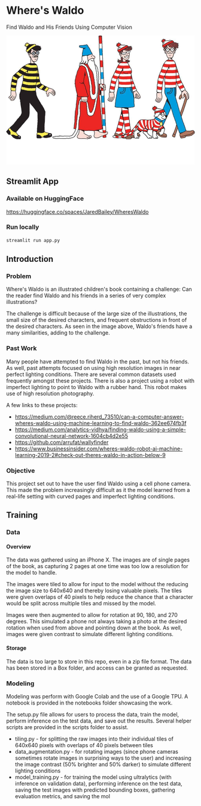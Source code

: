 # Where's Waldo
Find Waldo and His Friends Using Computer Vision

![Image](https://github.com/JaredBaileyDuke/wheres-waldo/blob/main/images/Waldo_Friends.jpg)

## Streamlit App
### Available on HuggingFace
https://huggingface.co/spaces/JaredBailey/WheresWaldo

### Run locally
```bash
streamlit run app.py
```

## Introduction
### Problem
Where's Waldo is an illustrated children's book containing a challenge: Can the reader find Waldo and his friends in a series of very complex illustrations? 

The challenge is difficult because of the large size of the illustrations, the small size of the desired characters, and frequent obstructions in front of the desired characters. As seen in the image above, Waldo's friends have a many similarities, adding to the challenge.

### Past Work
Many people have attempted to find Waldo in the past, but not his friends. As well, past attempts focused on using high resolution images in near perfect lighting conditions. There are several common datasets used frequently amongst these projects. There is also a project using a robot with imperfect lighting to point to Waldo with a rubber hand. This robot makes use of high resolution photography.

A few links to these projects:
- https://medium.com/@reece.riherd_73510/can-a-computer-answer-wheres-waldo-using-machine-learning-to-find-waldo-362ee674fb3f
- https://medium.com/analytics-vidhya/finding-waldo-using-a-simple-convolutional-neural-network-1604cb4d2e55
- https://github.com/arrufat/wallyfinder
- https://www.businessinsider.com/wheres-waldo-robot-ai-machine-learning-2019-2#check-out-theres-waldo-in-action-below-9

### Objective
This project set out to have the user find Waldo using a cell phone camera. This made the problem increasingly difficult as it the model learned from a real-life setting with curved pages and imperfect lighting conditions. 

## Training
### Data
#### Overview
The data was gathered using an iPhone X. The images are of single pages of the book, as capturing 2 pages at one time was too low a resolution for the model to handle.

The images were tiled to allow for input to the model without the reducing the image size to 640x640 and thereby losing valuable pixels. The tiles were given overlaps of 40 pixels to help reduce the chance that a character would be split across multiple tiles and missed by the model.

Images were then augmented to allow for rotation at 90, 180, and 270 degrees. This simulated a phone not always taking a photo at the desired rotation when used from above and pointing down at the book. As well, images were given contrast to simulate different lighting conditions.

#### Storage
The data is too large to store in this repo, even in a zip file format. The data has been stored in a Box folder, and access can be granted as requested.

### Modeling
Modeling was perform with Google Colab and the use of a Google TPU. A notebook is provided in the notebooks folder showcasing the work.

The setup.py file allows for users to process the data, train the model, perform inference on the test data, and save out the results. Several helper scripts are provided in the scripts folder to assist.
- tiling.py - for splitting the raw images into their individual tiles of 640x640 pixels with overlaps of 40 pixels between tiles
- data_augmentation.py - for rotating images (since phone cameras sometimes rotate images in surprising ways to the user) and increasing the image contrast (50% brighter and 50% darker) to simulate different lighting conditions
- model_training.py - for training the model using ultralytics (with inference on validation data), performing inference on the test data, saving the test images with predicted bounding boxes, gathering evaluation metrics, and saving the mol